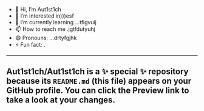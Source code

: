- 👋 Hi, I’m Aut1st1ch 
- 👀 I’m interested in)))esf
- 🌱 I’m currently learning ...tfigvuij
- 📫 How to reach me .jgtfdutyuhj
- 😄 Pronouns: ...drtyfgjhk
- ⚡ Fun fact: .
---
Aut1st1ch/Aut1st1ch is a ✨ special ✨ repository because its `README.md` (this file) appears on your GitHub profile.
You can click the Preview link to take a look at your changes.
---
